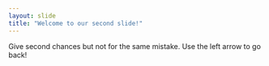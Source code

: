 ```yaml
---
layout: slide
title: "Welcome to our second slide!"
---
```

Give second chances but not for the same mistake.
Use the left arrow to go back!
